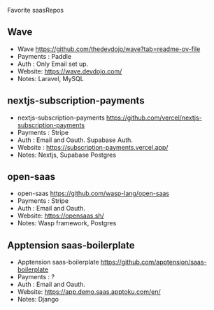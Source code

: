 Favorite saasRepos

## Wave
- Wave https://github.com/thedevdojo/wave?tab=readme-ov-file
- Payments : Paddle
- Auth : Only Email set up. 
- Website: https://wave.devdojo.com/
- Notes: Laravel, MySQL

## nextjs-subscription-payments
- nextjs-subscription-payments https://github.com/vercel/nextjs-subscription-payments
- Payments : Stripe
- Auth : Email and Oauth. Supabase Auth.
- Website : https://subscription-payments.vercel.app/
- Notes: Nextjs, Supabase Postgres

## open-saas
- open-saas https://github.com/wasp-lang/open-saas
- Payments : Stripe
- Auth : Email and Oauth.
- Website: https://opensaas.sh/
- Notes: Wasp framework, Postgres

## Apptension saas-boilerplate
- Apptension saas-boilerplate https://github.com/apptension/saas-boilerplate
- Payments : ?
- Auth : Email and Oauth.
- Website: https://app.demo.saas.apptoku.com/en/
- Notes: Django
